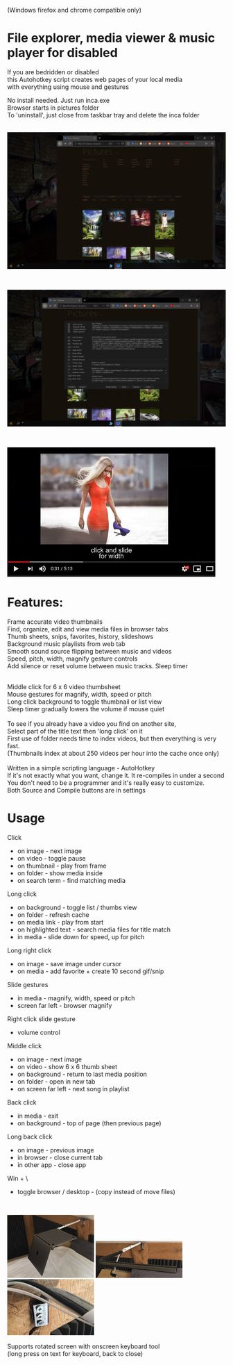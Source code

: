 
(Windows firefox and chrome compatible only)<br>
# File explorer, media viewer & music player for disabled

If you are bedridden or disabled<br>
this Autohotkey script creates web pages of your local media<br>
with everything using mouse and gestures<br>

No install needed. Just run inca.exe<br>
Browser starts in pictures folder<br>
To 'uninstall', just close from taskbar tray and delete the inca folder<br><br>

<p><img src="screens/Screen 1.jpg" width="640"/></p><br>

<p><img src="screens/Screen 2.jpg" width="640"/></p><br>

[![inca](https://raw.githubusercontent.com/inca-viewer/inca/master/screens/youtube.jpg)](https://www.bitchute.com/video/lANVBGf4JuQ6/ "inca")<br>

# Features:

Frame accurate video thumbnails<br>
Find, organize, edit and view media files in browser tabs<br>
Thumb sheets, snips, favorites, history, slideshows<br>
Background music playlists from web tab<br>
Smooth sound source flipping between music and videos<br>
Speed, pitch, width, magnify gesture controls<br>
Add silence or reset volume between music tracks. Sleep timer<br><br>

Middle click for 6 x 6 video thumbsheet<br>
Mouse gestures for magnify, width, speed or pitch<br>
Long click background to toggle thumbnail or list view<br>
Sleep timer gradually lowers the volume if mouse quiet<br><br>
To see if you already have a video you find on another site,<br>
Select part of the title text then 'long click' on it<br>
First use of folder needs time to index videos, but then everything is very fast.<br>
(Thumbnails index at about 250 videos per hour into the cache once only)<br><br>
Written in a simple scripting language - AutoHotkey<br>
If it's not exactly what you want, change it. It re-compiles in under a second<br>
You don't need to be a programmer and it's really easy to customize.<br>
Both Source and Compile buttons are in settings<br>

# Usage

Click
- on image - next image
- on video - toggle pause
- on thumbnail - play from frame
- on folder - show media inside
- on search term - find matching media

Long click
- on background - toggle list / thumbs view
- on folder - refresh cache
- on media link - play from start
- on highlighted text - search media files for title match
- in media - slide down for speed, up for pitch

Long right click
- on image - save image under cursor
- on media - add favorite + create 10 second gif/snip

Slide gestures
- in media - magnify, width, speed or pitch
- screen far left - browser magnify

Right click slide gesture
- volume control

Middle click
- on image - next image
- on video - show 6 x 6 thumb sheet
- on background - return to last media position
- on folder - open in new tab
- on screen far left - next song in playlist

Back click
- in media - exit
- on background - top of page (then previous page)

Long back click
- on image - previous image
- in browser - close current tab
- in other app - close app

Win + \
- toggle browser / desktop - (copy instead of move files)

<br><p><img src="screens/swivel arm 3.jpg" width="200"/> <img src="screens/swivel arm 2.jpg" width="200"/> <img src="screens/swivel arm 1.jpg" width="200"/></p>

Supports rotated screen with onscreen keyboard tool<br>
(long press on text for keyboard, back to close)<br><br>

